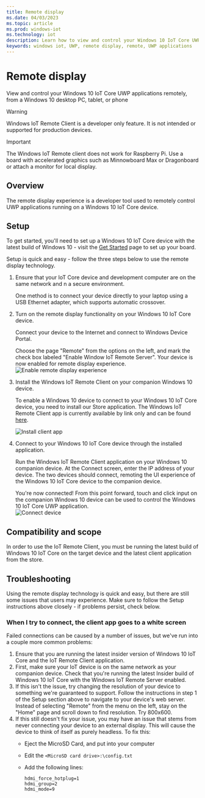 ```yaml
---
title: Remote display
ms.date: 04/03/2023
ms.topic: article
ms.prod: windows-iot
ms.technology: iot
description: Learn how to view and control your Windows 10 IoT Core UWP applications remotely.
keywords: windows iot, UWP, remote display, remote, UWP applications
---
```


# Remote display

View and control your Windows 10 IoT Core UWP applications remotely, from a Windows 10 desktop PC, tablet, or phone

> [!WARNING]
> Windows IoT Remote Client is a developer only feature. It is not intended or supported for production devices.

> [!IMPORTANT]
> The Windows IoT Remote client does not work for Raspberry Pi. Use a board with accelerated graphics such as Minnowboard Max or Dragonboard or attach a monitor for local display.

## Overview

The remote display experience is a developer tool used to remotely control UWP applications running on a Windows 10 IoT Core device.

## Setup

To get started, you'll need to set up a Windows 10 IoT Core device with the latest build of Windows 10 - visit the [Get Started](https://developer.microsoft.com/windows/iot/getstarted) page to set up your board.

Setup is quick and easy - follow the three steps below to use the remote display technology.

1. Ensure that your IoT Core device and development computer are on the same network and n a secure environment.

    One method is to connect your device directly to your laptop using a USB Ethernet adapter, which supports automatic crossover.

1. Turn on the remote display functionality on your Windows 10 IoT Core device.

    Connect your device to the Internet and connect to Windows Device Portal.

    Choose the page "Remote" from the options on the left, and mark the check box labeled "Enable Window IoT Remote Server".  Your device is now enabled for remote display experience.
    ![Enable remote display experience](../media/RemoteDisplay/enable-remote.png)

1. Install the Windows IoT Remote Client on your companion Windows 10 device.

    To enable a Windows 10 device to connect to your Windows 10 IoT Core device, you need to install our Store application.  The Windows IoT Remote Client app is currently available by link only and can be found [here](https://www.microsoft.com/store/apps/iot-remote-client/9nblggh5mnxz).

    ![Install client app](../media/RemoteDisplay/store-app.png)

1. Connect to your Windows 10 IoT Core device through the installed application.

    Run the Windows IoT Remote Client application on your Windows 10 companion device.  At the Connect screen, enter the IP address of your device. The two devices should connect, remoting the UI experience of the Windows 10 IoT Core device to the companion device.

    You're now connected! From this point forward, touch and click input on the companion Windows 10 device can be used to control the Windows 10 IoT Core UWP application.  
    ![Connect device](../media/RemoteDisplay/connect-device.png)

## Compatibility and scope

In order to use the IoT Remote Client, you must be running the latest build of Windows 10 IoT Core on the target device and the latest client application from the store.

## Troubleshooting

Using the remote display technology is quick and easy, but there are still some issues that users may experience.  Make sure to follow the Setup instructions above closely - if problems persist, check below.

### When I try to connect, the client app goes to a white screen

Failed connections can be caused by a number of issues, but we've run into a couple more common problems:

1. Ensure that you are running the latest insider version of Windows 10 IoT Core and the IoT Remote Client application.
1. First, make sure your IoT device is on the same network as your companion device.
    Check that you're running the latest Insider build of Windows 10 IoT Core with the Windows IoT Remote Server enabled.
1. If this isn't the issue, try changing the resolution of your device to something we're guaranteed to support.
    Follow the instructions in step 1 of the Setup section above to navigate to your device's web server.  Instead of selecting "Remote" from the menu on the left, stay on the "Home" page and scroll down to find resolution.  Try 800x600.
1. If this still doesn't fix your issue, you may have an issue that stems from never connecting your device to an external display.
    This will cause the device to think of itself as purely headless.  To fix this:
    * Eject the MicroSD Card, and put into your computer
    * Edit the `<MicroSD card drive>:\config.txt`
    * Add the following lines:

        ```text
        hdmi_force_hotplug=1
        hdmi_group=2
        hdmi_mode=9
        ```
